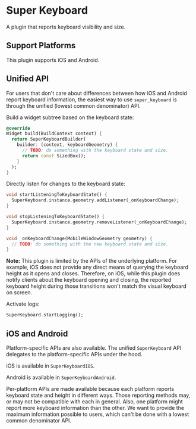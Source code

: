 # Super Keyboard
A plugin that reports keyboard visibility and size.

## Support Platforms
This plugin supports iOS and Android.

## Unified API
For users that don't care about differences between how iOS and Android report
keyboard information, the easiest way to use `super_keyboard` is through the
unified (lowest common denominator) API.

Build a widget subtree based on the keyboard state:
```dart
@override
Widget build(BuildContext context) {
  return SuperKeyboardBuilder(
    builder: (context, keyboardGeometry) {
      // TODO: do something with the keyboard state and size.
      return const SizedBox();
    }
  );
}
```

Directly listen for changes to the keyboard state:
```dart
void startListeningToKeyboardState() {
  SuperKeyboard.instance.geometry.addListener(_onKeyboardChange);
}

void stopListeningToKeyboardState() {
  SuperKeyboard.instance.geometry.removeListener(_onKeyboardChange);
}

void _onKeyboardChange(MobileWindowGeometry geometry) {
  // TODO: do something with the new keyboard state and size.
}
```

**Note:** This plugin is limited by the APIs of the underlying platform. For example,
iOS does not provide any direct means of querying the keyboard height as it opens and
closes. Therefore, on iOS, while this plugin does notify clients about the keyboard
opening and closing, the reported keyboard height during those transitions won't match
the visual keyboard on screen.

Activate logs:
```dart
SuperKeyboard.startLogging();
```

## iOS and Android
Platform-specific APIs are also available. The unified `SuperKeyboard` API
delegates to the platform-specific APIs under the hood.

iOS is available in `SuperKeyboardIOS`.

Android is available in `SuperKeyboardAndroid`.

Per-platform APIs are made available because each platform reports keyboard
state and height in different ways. Those reporting methods may, or may not
be compatible with each in general. Also, one platform might report more
keyboard information than the other. We want to provide the maximum information
possible to users, which can't be done with a lowest common denominator API.